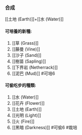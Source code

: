 ### 合成
[[土地 (Earth)]]+[[水 (Water)]]

#### 可培養的新種:
1. [[草 (Grass)]]
2. [[藤曼 (Vine)]]
3. [[沙子 (Sand)]]
4. [[樹苗 (Sapling)]]
5. [[下界岩 (Netherrack)]]
6. [[泥巴 (Mud)]]
#可培6

#### 可偷吃步的種類:
1. [[水 (Water)]]
2. [[花卉 (Flower)]]
3. [[土地 (Earth)]]
4. [[光明 (Light)]]
5. [[火 (Fire)]]
6. [[黑暗 (Darkness)]]
#可偷6
#栽培